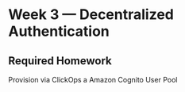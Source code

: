 # Week 3 — Decentralized Authentication

## Required Homework

Provision via ClickOps a Amazon Cognito User Pool
